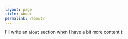 ```yaml
---
layout: page
title: About
permalink: /about/
---
```


I'll write an `about` section when I have a bit more content (: